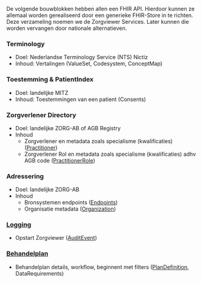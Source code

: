 De volgende bouwblokken hebben allen een FHIR API. Hierdoor kunnen ze allemaal worden gerealiseerd door een generieke FHIR-Store in te richten. Deze verzameling noemen we de Zorgviewer Services. Later kunnen die worden vervangen door nationale alternatieven.

### Terminology

* Doel: Nederlandse Terminology Service (NTS) Nictiz
* Inhoud: Vertalingen (ValueSet, Codesystem, ConceptMap)

### Toestemming & PatientIndex

* Doel: landelijke MITZ
* Inhoud: Toestemmingen van een patient (Consents)

### Zorgverlener Directory

* Doel: landelijke ZORG-AB of AGB Registry
* Inhoud
    * Zorgverlener en metadata zoals specialisme (kwalificaties) ([Practitioner](StructureDefinition-Practitioner.html))
    * Zorgverlener Rol en metadata zoals specialisme (kwalificaties) adhv AGB code ([PractitionerRole](StructureDefinition-PractitionerRole.html))
 
### Adressering

* Doel: landelijke ZORG-AB
* Inhoud
    * Bronsystemen endpoints ([Endpoints](StructureDefinition-Endpoint.html))
    * Organisatie metadata ([Organization](StructureDefinition-Organization.html))

### [Logging](CapabilityStatement-Logging.html)

* Opstart Zorgviewer ([AuditEvent](StructureDefinition-AuditEvent.html))

### [Behandelplan](CapabilityStatement-Behandelplan.html)

* Behandelplan details, workflow, beginnent met filters ([PlanDefinition](StructureDefinition-PlanDefinition.html), DataRequirements)